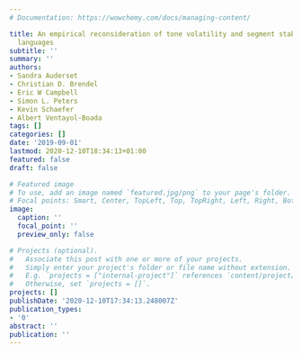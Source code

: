 ```yaml
---
# Documentation: https://wowchemy.com/docs/managing-content/

title: An empirical reconsideration of tone volatility and segment stability in Mixtec
  languages
subtitle: ''
summary: ''
authors:
- Sandra Auderset
- Christian D. Brendel
- Eric W Campbell
- Simon L. Peters
- Kevin Schaefer
- Albert Ventayol-Boada
tags: []
categories: []
date: '2019-09-01'
lastmod: 2020-12-10T18:34:13+01:00
featured: false
draft: false

# Featured image
# To use, add an image named `featured.jpg/png` to your page's folder.
# Focal points: Smart, Center, TopLeft, Top, TopRight, Left, Right, BottomLeft, Bottom, BottomRight.
image:
  caption: ''
  focal_point: ''
  preview_only: false

# Projects (optional).
#   Associate this post with one or more of your projects.
#   Simply enter your project's folder or file name without extension.
#   E.g. `projects = ["internal-project"]` references `content/project/deep-learning/index.md`.
#   Otherwise, set `projects = []`.
projects: []
publishDate: '2020-12-10T17:34:13.248007Z'
publication_types:
- '0'
abstract: ''
publication: ''
---
```

